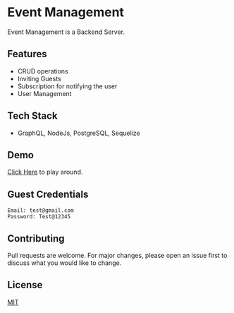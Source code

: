 # Event Management

Event Management is a Backend Server.

## Features

* CRUD operations
* Inviting Guests
* Subscription for notifying the user
* User Management

## Tech Stack

* GraphQL, NodeJs, PostgreSQL, Sequelize

## Demo

[Click Here](https://eventmanagement-server.herokuapp.com/graphql) to play around.

## Guest Credentials

```
Email: test@gmail.com
Password: Test@12345
```

## Contributing
Pull requests are welcome. For major changes, please open an issue first to discuss what you would like to change.

## License
[MIT](https://choosealicense.com/licenses/mit/)